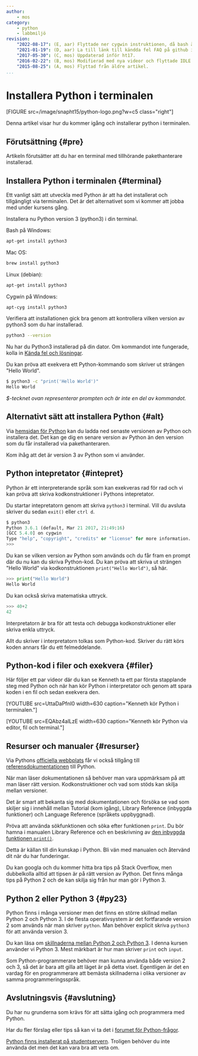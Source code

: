 ```yaml
---
author:
    - mos
category:
    - python
    - labbmiljö
revision:
    "2022-08-17": (E, aar) Flyttade ner cygwin instruktionen, då bash är standard på windows.
    "2021-01-19": (D, aar) La till länk till kändda fel FAQ på github issues.
    "2017-05-30": (C, mos) Uppdaterad inför ht17.
    "2016-02-22": (B, mos) Modifierad med nya videor och flyttade IDLE och python på studservern till egna tips.
    "2015-08-25": (A, mos) Flyttad från äldre artikel.
...
```

Installera Python i terminalen
==================================

[FIGURE src=/image/snapht15/python-logo.png?w=c5 class="right"]

Denna artikel visar hur du kommer igång och installerar python i terminalen.

<!--more-->



Förutsättning {#pre}
-------------------------------

Artikeln förutsätter att du har en terminal med tillhörande pakethanterare installerad. 



Installera Python i terminalen {#terminal}
-------------------------------

Ett vanligt sätt att utveckla med Python är att ha det installerat och tillgängligt via terminalen. Det är det alternativet som vi kommer att jobba med under kursens gång.

Installera nu Python version 3 (python3) i din terminal.

Bash på Windows:

```bash
apt-get install python3
```

Mac OS:

```bash
brew install python3
```

Linux (debian):

```bash
apt-get install python3
```

Cygwin på Windows:

```bash
apt-cyg install python3
```

Verifiera att installationen gick bra genom att kontrollera vilken version av python3 som du har installerad.

```bash
python3 --version
```

Nu har du Python3 installerad på din dator. Om kommandot inte fungerade, kolla in [Kända fel och lösningar](https://github.com/dbwebb-se/python/issues/44).

Du kan pröva att exekvera ett Python-kommando som skriver ut strängen "Hello World".

```bash
$ python3 -c "print('Hello World')"
Hello World
```

*$-tecknet ovan representerar prompten och är inte en del av kommandot.*



Alternativt sätt att installera Python {#alt}
-------------------------------

Via [hemsidan för Python](https://www.python.org/downloads/) kan du ladda ned senaste versionen av Python och installera det. Det kan ge dig en senare version av Python än den version som du får installerad via pakethanteraren.

Kom ihåg att det är version 3 av Python som vi använder.



Python intepretator {#intepret}
-------------------------------

Python är ett interpreterande språk som kan exekveras rad för rad och vi kan pröva att skriva kodkonstruktioner i Pythons intepretator.

Du startar intepretatorn genom att skriva `python3` i terminal. Vill du avsluta skriver du sedan `exit()` eller `ctrl d`.

```python
$ python3
Python 3.6.1 (default, Mar 21 2017, 21:49:16)
[GCC 5.4.0] on cygwin
Type "help", "copyright", "credits" or "license" for more information.
>>>
```

Du kan se vilken version av Python som används och du får fram en prompt där du nu kan du skriva Python-kod. Du kan pröva att skriva ut strängen "Hello World" via kodkonstruktionen `print("Hello World")`, så här.

```python
>>> print("Hello World")
Hello World
```

Du kan också skriva matematiska uttryck.

```python
>>> 40+2
42
```

Interpretatorn är bra för att testa och debugga kodkonstruktioner eller skriva enkla uttryck.

Allt du skriver i interpretatorn tolkas som Python-kod. Skriver du rätt körs koden annars får du ett felmeddelande.



Python-kod i filer och exekvera {#filer}
-------------------------------

Här följer ett par videor där du kan se Kenneth ta ett par första stapplande steg med Python och när han kör Python i interpretator och genom att spara koden i en fil och sedan exekvera den.
 
[YOUTUBE src=UttaDaPfnI0 width=630 caption="Kenneth kör Python i terminalen."]

[YOUTUBE src=EQAbz4alLzE width=630 caption="Kenneth kör Python via editor, fil och terminal."]



Resurser och manualer {#resurser}
-------------------------------

Via Pythons [officiella webbplats](https://www.python.org/) får vi också tillgång till [referensdokumentationen](https://docs.python.org/3/) till Python.

När man läser dokumentationen så behöver man vara uppmärksam på att man läser rätt version. Kodkonstruktioner och vad som stöds kan skilja mellan versioner.

Det är smart att bekanta sig med dokumentationen och försöka se vad som skiljer sig i innehåll mellan Tutorial (kom igång), Library Reference (inbyggda funktioner) och Language Reference (språkets uppbyggnad).

Pröva att använda sökfunktionen och söka efter funktionen `print`. Du bör hamna i manualen Library Reference och en beskrivning av [den inbyggda funktionen `print()`](https://docs.python.org/3/library/functions.html?highlight=print#print).

Detta är källan till din kunskap i Python. Bli vän med manualen och återvänd dit när du har funderingar.

Du kan googla och du kommer hitta bra tips på Stack Overflow, men dubbelkolla alltid att tipsen är på rätt version av Python. Det finns många tips på Python 2 och de kan skilja sig från hur man gör i Python 3.



Python 2 eller Python 3 {#py23}
-------------------------------

Python finns i många versioner men det finns en större skillnad mellan Python 2 och Python 3. I de flesta operativsystem är det fortfarande version 2 som används när man skriver `python`. Man behöver explicit skriva `python3` för att använda version 3.

Du kan läsa om [skillnaderna mellan Python 2 och Python 3](https://wiki.python.org/moin/Python2orPython3). I denna kursen använder vi Python 3. Mest märkbart är hur man skriver `print` och `input`.

Som Python-programmerare behöver man kunna använda både version 2 och 3, så det är bara att gilla att läget är på detta viset. Egentligen är det en vardag för en programmerare att bemästa skillnaderna i olika versioner av samma programmeringsspråk.



Avslutningsvis {#avslutning}
------------------------------

Du har nu grunderna som krävs för att sätta igång och programmera med Python.

Har du fler förslag eller tips så kan vi ta det i [forumet för Python-frågor](forum/viewforum.php?f=44). 

[Python finns installerat på studentservern](coachen/python-finns-pa-studentservern). Troligen behöver du inte använda det men det kan vara bra att veta om.
